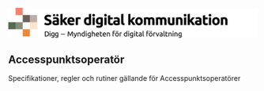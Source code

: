 ![Digg - Säker digital kommunikation](/images/SDK_logo.png)

## Accesspunktsoperatör

Specifikationer, regler och rutiner gällande för Accesspunktsoperatörer